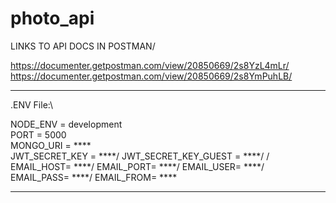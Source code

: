 # photo_api


LINKS TO API DOCS IN POSTMAN/

https://documenter.getpostman.com/view/20850669/2s8YzL4mLr/
https://documenter.getpostman.com/view/20850669/2s8YmPuhLB/

_______________

.ENV File:\

NODE_ENV = development\
PORT = 5000\
MONGO_URI = ****\
JWT_SECRET_KEY = ****/
JWT_SECRET_KEY_GUEST = ****/
/
EMAIL_HOST= ****/
EMAIL_PORT= ****/
EMAIL_USER= ****/
EMAIL_PASS= ****/
EMAIL_FROM= ****


________________
